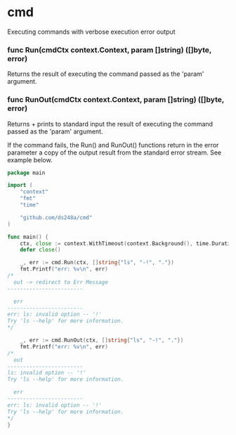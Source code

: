 # cmd

Executing commands with verbose execution error output

### func Run(cmdCtx context.Context, param []string) ([]byte, error)
Returns the result of executing the command passed as the 'param' argument.

### func RunOut(cmdCtx context.Context, param []string) ([]byte, error)
Returns + prints to standard input the result of executing the command passed as the 'param' argument.

If the command fails, the Run() and RunOut() functions return in the error parameter a copy of the output result from the standard error stream.
See example below. 

```go
package main

import (
	"context"
	"fmt"
	"time"

	"github.com/ds248a/cmd"
)

func main() {
	ctx, close := context.WithTimeout(context.Background(), time.Duration(1)*time.Second)
	defer close()

	_, err := cmd.Run(ctx, []string{"ls", "-!", "."})
	fmt.Printf("err: %v\n", err)
/*
  out -> redirect to Err Message
------------------------

  err
------------------------
err: ls: invalid option -- '!'
Try 'ls --help' for more information.
*/

	_, err := cmd.RunOut(ctx, []string{"ls", "-!", "."})
	fmt.Printf("err: %v\n", err)
/*
  out
------------------------
ls: invalid option -- '!'
Try 'ls --help' for more information.

  err
------------------------
err: ls: invalid option -- '!'
Try 'ls --help' for more information.
*/
}
```
